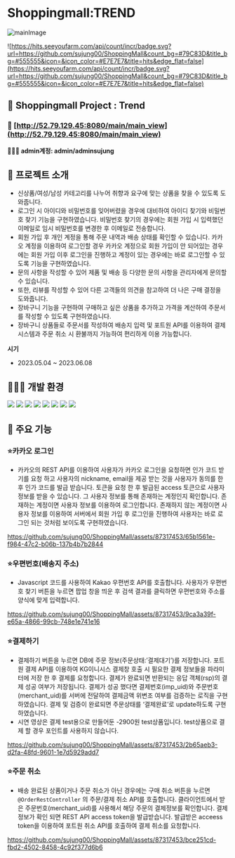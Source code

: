 # Shoppingmall:TREND

![mainImage](https://github.com/sujung00/ShoppingMall/assets/87317453/ee07b20d-c6d4-4e05-b6c6-2a5838abac31)


![https://hits.seeyoufarm.com/api/count/incr/badge.svg?url=https://github.com/sujung00/ShoppingMall&count_bg=#79C83D&title_bg=#555555&icon=&icon_color=#E7E7E7&title=hits&edge_flat=false](https://hits.seeyoufarm.com/api/count/incr/badge.svg?url=https://github.com/sujung00/ShoppingMall&count_bg=#79C83D&title_bg=#555555&icon=&icon_color=#E7E7E7&title=hits&edge_flat=false)


## 🛒 Shoppingmall Project : Trend

### 🔗  [http://52.79.129.45:8080/main/main_view](http://52.79.129.45:8080/main/main_view)

**👩🏻‍🔧 admin계정: admin/adminsujung**


## 🛒 프로젝트 소개


- 신상품/여성/남성 카테고리를 나누어 취향과 요구에 맞는 상품을 찾을 수 있도록 도와줍니다.
- 로그인 시 아이디와 비밀번호를 잊어버렸을 경우에 대비하여 아이디 찾기와 비밀번호 찾기 기능을 구현하였습니다. 비밀번호 찾기의 경우에는 회원 가입 시 입력했던 이메일로 임시 비밀번호를 변경한 후 이메일로 전송합니다.
- 회원 가입 후 개인 계정을 통해 주문 내역과 배송 상태를 확인할 수 있습니다. 카카오 계정을 이용하여 로그인할 경우 카카오 계정으로 회원 가입이 안 되어있는 경우에는 회원 가입 이후 로그인을 진행하고 계정이 있는 경우에는 바로 로그인할 수 있도록 기능을 구현하였습니다.
- 문의 사항을 작성할 수 있어 제품 및 배송 등 다양한 문의 사항을 관리자에게 문의할 수 있습니다.
- 또한, 리뷰를 작성할 수 있어 다른 고객들의 의견을 참고하여 더 나은 구매 결정을 도와줍니다.
- 장바구니 기능을 구현하여 구매하고 싶은 상품을 추가하고 가격을 계산하여 주문서를 작성할 수 있도록 구현하였습니다.
- 장바구니 상품들로 주문서를 작성하여 배송지 입력 및 포트원 API를 이용하여 결제 시스템과 주문 취소 시 환불까지 가능하여  편리하게 이용 가능합니다.

**시기**

- 2023.05.04 ~ 2023.06.08


## 👩🏻‍💻 개발 환경

<img src="https://img.shields.io/badge/java-007396?style=for-the-badge&logo=java&logoColor=white"> <img src="https://img.shields.io/badge/gradle-02303A?style=for-the-badge&logo=gradle&logoColor=white"> <img src="https://img.shields.io/badge/springboot-6DB33F?style=for-the-badge&logo=springboot&logoColor=white"> <img src="https://img.shields.io/badge/mysql-4479A1?style=for-the-badge&logo=mysql&logoColor=white"> <img src="https://img.shields.io/badge/amazonaws-232F3E?style=for-the-badge&logo=amazonaws&logoColor=white"> <img src="https://img.shields.io/badge/apachetomcat-F8DC75?style=for-the-badge&logo=apachetomcat&logoColor=white"> <img src="https://img.shields.io/badge/github-181717?style=for-the-badge&logo=github&logoColor=white"> <img src="https://img.shields.io/badge/sourcetree-0052CC?style=for-the-badge&logo=sourcetree&logoColor=white">


## 📄 주요 기능

### ⭐카카오 로그인

- 카카오의 REST API를 이용하여 사용자가 카카오 로그인을 요청하면 인가 코드 받기를 요청 하고 사용자의 nickname, email을 제공 받는 것을 사용자가 동의를 한 후 인가 코드를 발급 받습니다. 토큰을 요청 한 후 발급된 access 토큰으로 사용자 정보를 받을 수 있습니다. 그 사용자 정보를 통해 존재하는 계정인지 확인합니다. 존재하는 계정이면 사용자 정보를 이용하여 로그인합니다. 존재하지 않는 계정이면 사용자 정보를 이용하여 서버에서 회원 가입 후 로그인을 진행하여 사용자는 바로 로그인 되는 것처럼 보이도록 구현하였습니다.

https://github.com/sujung00/ShoppingMall/assets/87317453/65b1561e-f984-47c2-b06b-137b4b7b2844

### ⭐우편번호(배송지 주소)

- Javascript 코드를 사용하여 Kakao 우편번호 API를 호출합니다. 사용자가 우편번호 찾기 버튼을 누르면 팝업 창을 띄운 후 검색 결과를 클릭하면 우편번호와 주소를 양식에 맞게 입력합니다.

https://github.com/sujung00/ShoppingMall/assets/87317453/9ca3a39f-e65a-4866-99cb-748e1e741e16

### ⭐결제하기

- 결제하기 버튼을 누르면 DB에 주문 정보(주문상태:’결제대기’)를 저장합니다. 포트원 결제 API를 이용하여 KG이니시스 결제창 호출 시 필요한 결제 정보들을 파라미터에 저장 한 후 결제를 요청합니다. 결제가 완료되면 반환되는 응답 객체(rsp)의 결제 성공 여부가 저장됩니다. 결제가 성공 했다면 결제번호(imp_uid)와 주문번호(merchant_uid)를 서버에 전달하여 결제금액 위변조 여부를 검증하는 로직을 구현하였습니다. 결제 및 검증이 완료되면 주문상태를 ‘결제완료’로 update하도록 구현하였습니다.
- 시연 영상은 결제 test용으로 만들어둔 -2900원 test상품입니다. test상품으로 결제 할 경우 포인트를 사용하지 않습니다.

https://github.com/sujung00/ShoppingMall/assets/87317453/2b65aeb3-d2fa-48fd-9601-1e7d5929add7

### ⭐주문 취소

- 배송 완료된 상품이거나 주문 취소가 아닌 경우에는 구매 취소 버튼을 누르면 `@OrderRestController` 의 주문/결제 취소 API를 호출합니다. 클라이언트에서 받은 주문번호(merchant_uid)를 사용해서 해당 주문의 결제정보를 확인합니다. 결제정보가 확인 되면 REST API access token을 발급받습니다. 발급받은 acceess token을 이용하여 포트원 취소 API를 호출하여 결제 취소를 요청합니다.

https://github.com/sujung00/ShoppingMall/assets/87317453/bce251cd-fbd2-4502-8458-4c92f377d6b6

